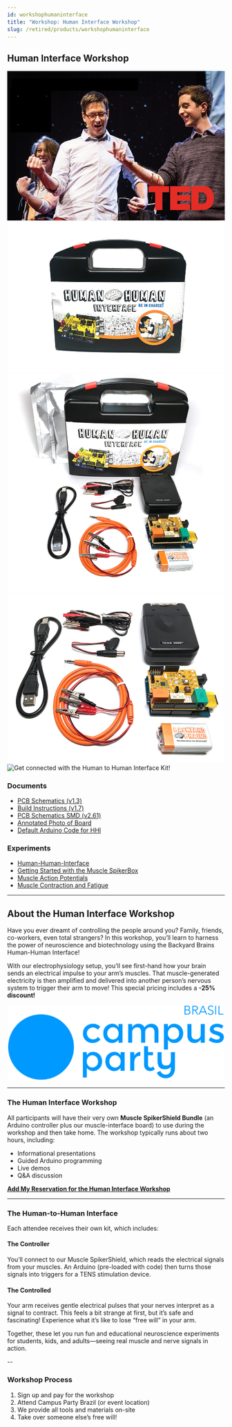 ```yaml
---
id: workshophumaninterface
title: "Workshop: Human Interface Workshop"
slug: /retired/products/workshophumaninterface
---
```


## Human Interface Workshop

![TED Talk demonstration of the Human-Human Interface](./img/hhi_tedtalk.jpg)  
![Your HHI kit will come neatly packed with everything you need!](./img/hhi_product.jpg)  
![What is inside HHI kit with the box](./img/hhi_whatsinbox1.jpg)  
![What is inside HHI kit](./img/hhi_whatsinthebox2.jpg)  
![Get connected with the Human to Human Interface Kit!](./img/hhiartist.gif)

### Documents

- [PCB Schematics (v1.3)](./files/musclespikershield.v.1.3.updatedvalues.pdf)  
- [Build Instructions (v1.7)](./files/musclespikershield.v.1.7.buildinginstructions.pdf)  
- [PCB Schematics SMD (v2.61)](./files/emgspikershield.smd.v2.61.pdf)  
- [Annotated Photo of Board](./files/musclespikershield1.3_annotatedphoto.pdf)  
- [Default Arduino Code for HHI](https://backyardbrains.com/experiments/files/hhiclawcombined.zip)

### Experiments

- [Human-Human-Interface](../Experiments/humanhumaninterface.md)
- [Getting Started with the Muscle SpikerBox](../Experiments/muscleSpikerBox.md)
- [Muscle Action Potentials](../Experiments/muscleactionpotential.md)
- [Muscle Contraction and Fatigue](../Experiments/fatigue.md)

---

## About the Human Interface Workshop

Have you ever dreamt of controlling the people around you? Family, friends, co-workers, even total strangers? In this workshop, you’ll learn to harness the power of neuroscience and biotechnology using the Backyard Brains Human-Human Interface!

With our electrophysiology setup, you’ll see first-hand how your brain sends an electrical impulse to your arm’s muscles. That muscle-generated electricity is then amplified and delivered into another person’s nervous system to trigger their arm to move! This special pricing includes a **-25% discount!**  
  
![Campus Party Brazil](./img/campuspartybrazil.png)

---

### The Human Interface Workshop

All participants will have their very own **Muscle SpikerShield Bundle** (an Arduino controller plus our muscle-interface board) to use during the workshop and then take home. The workshop typically runs about two hours, including:

- Informational presentations  
- Guided Arduino programming  
- Live demos  
- Q&A discussion

[**Add My Reservation for the Human Interface Workshop**](/cart)

---

### The Human-to-Human Interface

Each attendee receives their own kit, which includes:

#### **The Controller**  
You’ll connect to our Muscle SpikerShield, which reads the electrical signals from your muscles. An Arduino (pre-loaded with code) then turns those signals into triggers for a TENS stimulation device.

#### **The Controlled**  
Your arm receives gentle electrical pulses that your nerves interpret as a signal to contract. This feels a bit strange at first, but it’s safe and fascinating! Experience what it’s like to lose “free will” in your arm.

Together, these let you run fun and educational neuroscience experiments for students, kids, and adults—seeing real muscle and nerve signals in action.

--

### Workshop Process

1. Sign up and pay for the workshop  
2. Attend Campus Party Brazil (or event location)  
3. We provide all tools and materials on-site  
4. Take over someone else’s free will!
